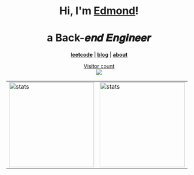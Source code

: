 <h1 align="center">Hi, I'm <a href="https://chuchin.cn/">Edmond</a>!</h1>
<h1 align="center">a Back-𝒆𝒏𝒅 𝑬𝒏𝒈𝒊𝒏𝒆𝒆𝒓  </h1>
<p align="center">
  <strong><a href="https://leetcode-cn.com/u/chuchin/">leetcode</a></strong> |
  <strong><a href="https://chuchin.cn">blog</a></strong> |
  <strong><a href="https://chuchin.cn/about/">about</a></strong>  
</p>

<a href="https://chuchin.cn"><p align="center"> Visitor count<br> <img src="https://profile-counter.glitch.me/chuchinc/count.svg" /></a>

<table><tr>
<td><img alt="stats" height='230' src="https://github-readme-stats.vercel.app/api?username=chuchinc&show_icons=true&include_all_commits=true"></td>
<td><img alt="stats" height='230' src="https://github-readme-stats.vercel.app/api/top-langs/?username=chuchinc"></td>
</tr></table>


